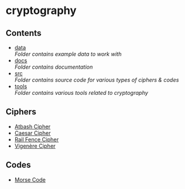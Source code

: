 # cryptography

## Contents
- [data](https://github.com/Pitchnogle/cryptography/tree/master/data) <br>
  *Folder contains example data to work with*
- [docs](https://github.com/Pitchnogle/cryptography/tree/master/docs) <br>
  *Folder contains documentation*
- [src](https://github.com/Pitchnogle/cryptography/tree/master/src) <br>
  *Folder contains source code for various types of ciphers & codes*
- [tools](https://github.com/Pitchnogle/cryptography/tree/master/tools) <br>
  *Folder contains various tools related to cryptography*
  
## Ciphers
- [Atbash Cipher](docs/atbash.md)
- [Caesar Cipher](docs/caesar.md)
- [Rail Fence Cipher](docs/railfence.md)
- [Vigenère Cipher](docs/vigenere.md)
  
## Codes
- [Morse Code](docs/morse.md)
  
